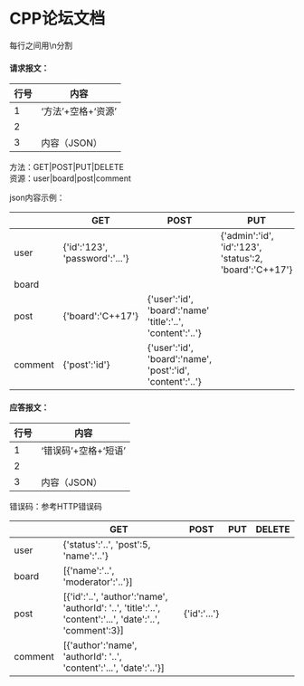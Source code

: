 # CPP论坛文档

每行之间用\n分割

#### 请求报文：  
行号|内容
-|-
1|‘方法’+空格+‘资源’
2|
3|内容（JSON）

方法：GET|POST|PUT|DELETE   
资源：user|board|post|comment

json内容示例：

|       |GET               |POST|PUT|DELETE
-|-|-|-|-
user    |{'id':'123', 'password':'...'}      ||{'admin':'id', 'id':'123', 'status':2, 'board':'C++17'}|{'id':'...'}
board   |
post    |{'board':'C++17'} |{'user':'id', 'board':'name' 'title':'..', 'content':'..'}||{'user':'id', 'post':'id'}
comment |{'post':'id'}      |{'user':'id', 'board':'name', 'post':'id', 'content':'..'}



#### 应答报文：
行号|内容
-|-
1|‘错误码’+空格+‘短语’
2|
3|内容（JSON）

错误码：参考HTTP错误码

|       |GET               |POST|PUT|DELETE
-|-|-|-|-
user|{'status':'..', 'post':5, 'name':'..'}
board|\[{'name':'..', 'moderator':'..'}\]
post|\[{'id':'..', 'author':'name', 'authorId': '..', 'title':'..', 'content':'...', 'date':'..', 'comment':3}\]|{'id':'...'}
comment|\[{'author':'name', 'authorId': '..', 'content':'...', 'date':'..'}\]

